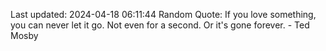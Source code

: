 Last updated: 2024-04-18 06:11:44
Random Quote: If you love something, you can never let it go. Not even for a second. Or it's gone forever. - Ted Mosby